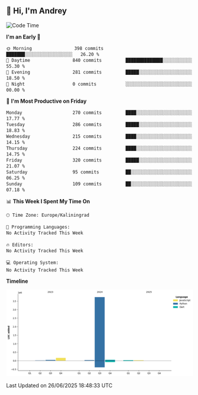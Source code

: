 ## 👋 Hi, I'm Andrey

<!--START_SECTION:waka-->
![Code Time](http://img.shields.io/badge/Code%20Time-874%20hrs%2027%20mins-blue)

**I'm an Early 🐤** 

```text
🌞 Morning                398 commits         ███████░░░░░░░░░░░░░░░░░░   26.20 % 
🌆 Daytime                840 commits         ██████████████░░░░░░░░░░░   55.30 % 
🌃 Evening                281 commits         █████░░░░░░░░░░░░░░░░░░░░   18.50 % 
🌙 Night                  0 commits           ░░░░░░░░░░░░░░░░░░░░░░░░░   00.00 % 
```
📅 **I'm Most Productive on Friday** 

```text
Monday                   270 commits         ████░░░░░░░░░░░░░░░░░░░░░   17.77 % 
Tuesday                  286 commits         █████░░░░░░░░░░░░░░░░░░░░   18.83 % 
Wednesday                215 commits         ████░░░░░░░░░░░░░░░░░░░░░   14.15 % 
Thursday                 224 commits         ████░░░░░░░░░░░░░░░░░░░░░   14.75 % 
Friday                   320 commits         █████░░░░░░░░░░░░░░░░░░░░   21.07 % 
Saturday                 95 commits          ██░░░░░░░░░░░░░░░░░░░░░░░   06.25 % 
Sunday                   109 commits         ██░░░░░░░░░░░░░░░░░░░░░░░   07.18 % 
```


📊 **This Week I Spent My Time On** 

```text
🕑︎ Time Zone: Europe/Kaliningrad

💬 Programming Languages: 
No Activity Tracked This Week

🔥 Editors: 
No Activity Tracked This Week

💻 Operating System: 
No Activity Tracked This Week
```

**Timeline**

![Lines of Code chart](https://raw.githubusercontent.com/Mist3s/Mist3s/main/assets/bar_graph.png)


 Last Updated on 26/06/2025 18:48:33 UTC
<!--END_SECTION:waka-->

